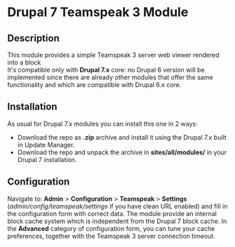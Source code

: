 Drupal 7 Teamspeak 3 Module
===========================

## Description

This module provides a simple Teamspeak 3 server web viewer rendered into a block<br />
It's compatible only with **Drupal 7.x** core: no Drupal 6 version will be implemented since there are already other modules that offer the same functionality and which are compatible with Drupal 6.x core.

## Installation

As usual for Drupal 7.x modules you can install this one in 2 ways:

* Download the repo as **.zip** archive and install it using the Drupal 7.x built in Update Manager.
* Download the repo and unpack the archive in **sites/all/modules/** in your Drupal 7 installation.

## Configuration

Navigate to: **Admin** > **Configuration** > **Teamspeak** > **Settings** (*admin/config/teamspeak/settings* if you have clean URL enabled) and fill in the configuration form with correct data. The module provide an internal block cache system which is independent from the Drupal 7 block cache. In the **Advanced** category of configuration form, you can tune your cache preferences, together with the Teamspeak 3 server connection timeout.
